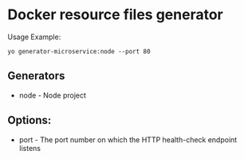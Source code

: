 # Docker resource files generator

Usage Example:

`yo generator-microservice:node --port 80`

 ## Generators
 
   * node - Node project
   
  ## Options:
 
   * port - The port number on which the HTTP health-check endpoint listens 